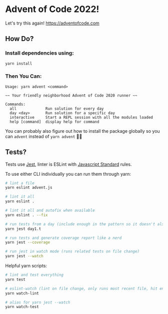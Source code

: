 # Advent of Code 2022!

Let's try this again! https://adventofcode.com

## How Do?

### Install dependencies using:
```sh
yarn install
```

### Then You Can:
```
Usage: yarn advent <command>

~~ Your friendly neighborhood Advent of Code 2020 runner ~~

Commands:
  all             Run solution for every day
  day <day>       Run solution for a specific day
  interactive     Start a REPL session with all the modules loaded
  help [command]  display help for command
```

You can probably also figure out how to install the package globally so you can `advent` instead of `yarn advent` 🤷🏻
## Tests?

Tests use [Jest](https://jestjs.io/docs/en/getting-started.html), linter is ESLint with [Javascript Standard](https://standardjs.com/index.html) rules.

To use either CLI individually you can run them through yarn:
```sh
# lint a file
yarn eslint advent.js

# lint it all
yarn eslint .

# lint it all and autofix when available
yarn eslint . --fix

# run tests from a day (include enough in the pattern so it doesn't also run day10, day11 when you put 'day1')
yarn jest day1.t

# run tests and generate coverage report like a nerd
yarn jest --coverage

# run jest in watch mode (runs related tests on file change)
yarn jest --watch
```

Helpful yarn scripts:
```sh
# lint and test everything
yarn test

# eslint-watch (lint on file change, only runs most recent file, hit enter to run everything)
yarn watch-lint

# alias for yarn jest --watch
yarn watch-test
```
